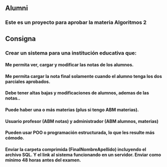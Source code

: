 ## Alumni

### Este es un proyecto para aprobar la materia Algoritmos 2

## Consigna

### Crear un sistema para una institución educativa que:

#### Me permita ver, cargar y modificar las notas de los alumnos.

#### Me permita cargar la nota final solamente cuando el alumno tenga los dos parciales aprobados.

#### Debe tener altas bajas y modificaciones de alumnos, ademas de las notas..

#### Puede haber una o más materias (plus si tengo ABM materias).

#### Usuario profesor (ABM notas) y administrador (ABM alumnos, materias)

#### Pueden usar POO o programación estructurada, lo que les resulte más cómodo.

#### Enviar la carpeta comprimida (FinalNombreApellido) incluyendo el archivo SQL. Y el link al sistema funcionando en un servidor. Enviar como mínimo 48 horas antes del examen.